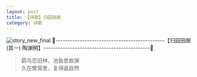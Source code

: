 ```yaml
---
layout: post
title: 【诗歌】归园田居
category: 诗歌
---
```

![story_new_final](http://rfbyhtcfm.hd-bkt.clouddn.com/img/story_new_final_0322.png)
🍑---------------------------------------------【归园田居(其一)·陶渊明】--------------------------------------------🍑
>羁鸟恋旧林，池鱼思故渊<br/>
>久在樊笼里，复得返自然<br/>


